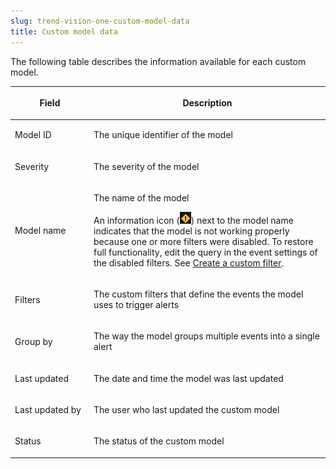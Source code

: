 ```yaml
---
slug: trend-vision-one-custom-model-data
title: Custom model data
---
```


The following table describes the information available for each custom model.

<table>
<colgroup>
<col style="width: 25%" />
<col style="width: 75%" />
</colgroup>
<thead>
<tr>
<th><p>Field</p></th>
<th><p>Description</p></th>
</tr>
</thead>
<tbody>
<tr>
<td><p>Model ID</p></td>
<td><p>The unique identifier of the model</p></td>
</tr>
<tr>
<td><p>Severity</p></td>
<td><p>The severity of the model</p></td>
</tr>
<tr>
<td><p>Model name</p></td>
<td><p>The name of the model</p>
<p>An information icon (<img src="./images/disabled=6e5bd66a-4b63-4096-867e-128dce2c0ebf.webp" />) next to the model name indicates that the model is not working properly because one or more filters were disabled. To restore full functionality, edit the query in the event settings of the disabled filters. See <a href="trend-vision-one-creating-custom-filter">Create a custom filter</a>.</p></td>
</tr>
<tr>
<td><p>Filters</p></td>
<td><p>The custom filters that define the events the model uses to trigger alerts</p></td>
</tr>
<tr>
<td><p>Group by</p></td>
<td><p>The way the model groups multiple events into a single alert</p></td>
</tr>
<tr>
<td><p>Last updated</p></td>
<td><p>The date and time the model was last updated</p></td>
</tr>
<tr>
<td><p>Last updated by</p></td>
<td><p>The user who last updated the custom model</p></td>
</tr>
<tr>
<td><p>Status</p></td>
<td><p>The status of the custom model</p></td>
</tr>
</tbody>
</table>
